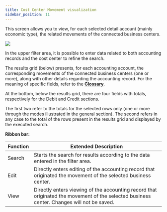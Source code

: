 ```yaml
---
title: Cost Center Movement visualization
sidebar_position: 11
---
```


This screen allows you to view, for each selected detail account (mainly economic type), the related movements of the connected business centers.

![](/img/it-it/finance-area/ledger-records/records/cost-center-movement-visualization/image01.png)

In the upper filter area, it is possible to enter data related to both accounting records and the cost center to refine the search.

The results grid (below) presents, for each accounting account, the corresponding movements of the connected business centers (one or more), along with other details regarding the accounting record. For the meaning of specific fields, refer to the **[Glossary](/docs/guide/common/glossary/glossary-intro)**.

At the bottom, below the results grid, there are four fields with totals, respectively for the Debit and Credit sections.

The first two refer to the totals for the selected rows only (one or more through the modes illustrated in the general section). The second refers in any case to the total of the rows present in the results grid and displayed by the executed search.

**Ribbon bar:**

| Function | Extended Description |
| --- | --- |
| Search | Starts the search for results according to the data entered in the filter area. |
| Edit | Directly enters editing of the accounting record that originated the movement of the selected business center. |
| View | Directly enters viewing of the accounting record that originated the movement of the selected business center. Changes will not be saved. |